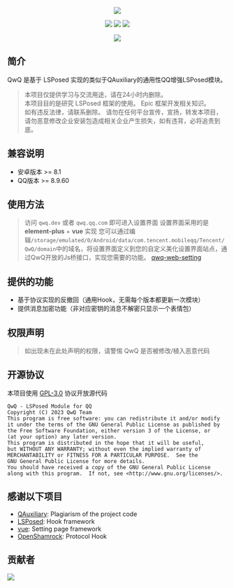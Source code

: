<div align="center">

![][banner]

[![][actions]][actions-link]
[![][releases]][releases-link]
[![][downloads]][releases-link]

[![][license]](LICENSE)

</div>

## 简介

QwQ 是基于 LSPosed 实现的类似于QAuxiliary的通用性QQ增强LSPosed模块。

> 本项目仅提供学习与交流用途，请在24小时内删除。   
> 本项目目的是研究 LSPosed 框架的使用。 Epic 框架开发相关知识。  
> 如有违反法律，请联系删除。
> 请勿在任何平台宣传，宣扬，转发本项目，请勿恶意修改企业安装包造成相关企业产生损失，如有违背，必将追责到底。

## 兼容说明

- 安卓版本 >= 8.1
- QQ版本 >= 8.9.60

## 使用方法

> 访问 ``qwq.dev`` 或者 ``qwq.qq.com`` 即可进入设置界面
> 设置界面采用的是 **element-plus** + **vue** 实现
> 您可以通过编辑``/storage/emulated/0/Android/data/com.tencent.mobileqq/Tencent/QwQ/domain``中的域名，将设置界面定义到您的自定义美化设置界面站点，通过QwQ开放的Js桥接口，实现您需要的功能。
> [qwq-web-setting](https://github.com/KarinJS/qwq-web-setting)

## 提供的功能

- 基于协议实现的反撤回（通用Hook，无需每个版本都更新一次模块）
- 提供消息加密功能（非对应密钥的消息不解密只显示一个表情包）

## 权限声明

> 如出现未在此处声明的权限，请警惕 QwQ 是否被修改/植入恶意代码

## 开源协议

本项目使用 [GPL-3.0](LICENSE) 协议开放源代码

```text
QwQ - LSPosed Module for QQ
Copyright (C) 2023 QwQ Team
This program is free software: you can redistribute it and/or modify
it under the terms of the GNU General Public License as published by
the Free Software Foundation, either version 3 of the License, or
(at your option) any later version.
This program is distributed in the hope that it will be useful,
but WITHOUT ANY WARRANTY; without even the implied warranty of
MERCHANTABILITY or FITNESS FOR A PARTICULAR PURPOSE.  See the
GNU General Public License for more details.
You should have received a copy of the GNU General Public License
along with this program.  If not, see <http://www.gnu.org/licenses/>.
```

## 感谢以下项目

- [QAuxiliary](https://github.com/cinit/QAuxiliary): Plagiarism of the project code
- [LSPosed](https://github.com/LSPosed/LSPosed): Hook framework
- [vue](https://cn.vuejs.org/): Setting page framework
- [OpenShamrock](https://github.com/whitechi73/OpenShamrock): Protocol Hook

## 贡献者

[![][contrib-image]][contrib-link]

[banner]: https://socialify.git.ci/whitechi73/QwQ/image?description=1&forks=1&issues=1&logo=https://github.com/whitechi73/QwQ/assets/98259561/bf4ebdb6-da8d-4204-80aa-5db91e0c97ab&pattern=Plus&pulls=1&stargazers=1&theme=Auto

[actions]: https://img.shields.io/github/actions/workflow/status/whitechi73/QwQ/build-apk.yml?style=for-the-badge

[actions-link]: https://github.com/whitechi73/QwQ/actions/workflows/build-apk.yml

[releases]: https://img.shields.io/github/v/release/whitechi73/QwQ?style=for-the-badge

[releases-link]: https://github.com/whitechi73/QwQ/releases

[downloads]: https://img.shields.io/github/downloads/whitechi73/QwQ/total?style=for-the-badge

[license]: https://img.shields.io/github/license/whitechi73/QwQ?style=for-the-badge

[contrib-image]: https://contrib.rocks/image?repo=whitechi73/QwQ

[contrib-link]: https://github.com/whitechi73/QwQ/graphs/contributors